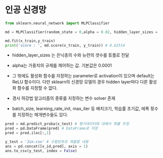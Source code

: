 # 인공 신경망

```python
from sklearn.neural_network import MLPClassifier

md = MLPClassifier(random_state = 0,alpha = 0.02, hidden_layer_sizes = [100])

md.fit(x_train,y_train)
print('score : ', md.score(x_train, y_train)) # 0.62514
```

* hidden_layer_sizes 는 은닉층의 수와 뉴런의 갯수를 튜플로 전달
* alpha는 가중치의 규제를 제어하는 값. 기본값은 0.0001

* 그 밖에도 활성화 함수를 지정하는 parameter로 activation이 있으며 default는 ReLU 함수이다. 다만 sklearn의 신경망 모델의 경우 hidden layer마다 다른 활성화 함수를 지정할 수 없다.
* 경사 하강법 알고리즘의 종류를 지정하는 변수 solver 존재
* batch_size, learning_rate_init, max_iter 등 배치크기, 학습률 초기값, 에폭 횟수를 지정하는 매개변수들도 있다.

```python
pred = md.predict_proba(x_test) # 평가데이터에 대해서 확률 추정
pred = pd.DataFrame(pred) # DataFrame로 저장
pred = pred.iloc[:,1] 
```

```python
y_test = 'Jin.csv' # 수험번호로 제출할 내용
ans = pd.concat([x_id,pred], axis = 1)
ans.to_csv(y_test, index = False)
```


